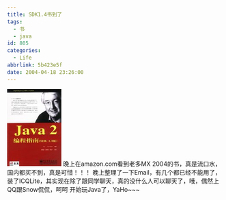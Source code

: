 ```yaml
---
title: SDK1.4书到了
tags:
  - 书
  - java
id: 805
categories:
  - Life
abbrlink: 5b423e5f
date: 2004-04-18 23:26:00
---
```

![Java2编程指南](/images/2004/04/18_12733.jpg)
晚上在amazon.com看到老多MX 2004的书，真是流口水，国内都买不到，真是可惜！！！
晚上整理了一下Email，有几个都已经不能用了，装了ICQLite，其实现在除了跟同学聊天，真的没什么人可以聊天了，哦，偶然上QQ跟Snow侃侃，呵呵
开始玩Java了，YaHo~~~
